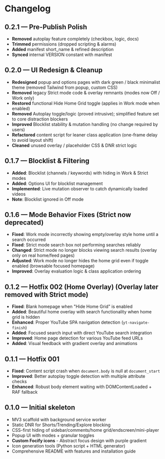# Changelog

## 0.2.1 — Pre-Publish Polish
- **Removed** autoplay feature completely (checkbox, logic, docs)
- **Trimmed** permissions (dropped scripting & alarms)
- **Added** manifest short_name & refined description
- **Synced** internal VERSION constant with manifest

## 0.2.0 — UI Redesign & Cleanup
- **Redesigned** popup and options pages with dark green / black minimalist theme (removed Tailwind from popup, custom CSS)
- **Removed** legacy Strict mode code & overlay remnants (modes now Off / Work only)
- **Restored** functional Hide Home Grid toggle (applies in Work mode when enabled)
- **Removed** Autoplay toggle/logic (proved intrusive); simplified feature set to core distraction blockers
- **Improved** Blocklist stability & mutation handling (no change required by users)
- **Refactored** content script for leaner class application (one-frame delay to avoid layout shift)
- **Cleaned** unused overlay / placeholder CSS & DNR strict logic

## 0.1.7 — Blocklist & Filtering
- **Added**: Blocklist (channels / keywords) with hiding in Work & Strict modes
- **Added**: Options UI for blocklist management
- **Implemented**: Live mutation observer to catch dynamically loaded videos
- **Note**: Blocklist ignored in Off mode

## 0.1.6 — Mode Behavior Fixes (Strict now deprecated)
- **Fixed**: Work mode incorrectly showing empty/overlay style home until a search occurred
- **Fixed**: Strict mode search box not performing searches reliably
- **Changed**: Strict mode no longer blocks viewing search results (overlay only on real home/feed pages)
- **Adjusted**: Work mode no longer hides the home grid even if toggle enabled (browsable focused homepage)
- **Improved**: Overlay evaluation logic & class application ordering

## 0.1.2 — Hotfix 002 (Home Overlay) (Overlay later removed with Strict mode)
- **Fixed**: Blank homepage when "Hide Home Grid" is enabled
- **Added**: Beautiful home overlay with search functionality when home grid is hidden
- **Enhanced**: Proper YouTube SPA navigation detection (`yt-navigate-finish`)
- **Added**: Focused search input with direct YouTube search integration
- **Improved**: Home page detection for various YouTube feed URLs
- **Added**: Visual feedback with gradient overlay and animations

## 0.1.1 — Hotfix 001
- **Fixed**: Content script crash when `document.body` is null at `document_start`
- **Improved**: Better autoplay toggle detection with multiple attribute checks
- **Enhanced**: Robust body element waiting with DOMContentLoaded + RAF fallback

## 0.1.0 — Initial skeleton
- MV3 scaffold with background service worker
- Static DNR for Shorts/Trending/Explore blocking
- CSS-first hiding of sidebar/comments/home grid/endscreen/mini-player
- Popup UI with modes + granular toggles
- **Custom Focify icons** - Abstract focus design with purple gradient
- Icon generation tools (Python script + HTML generator)
- Comprehensive README with features and installation guide
